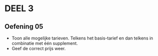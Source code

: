 # DEEL 3
## Oefening 05
* Toon alle mogelijke tarieven. Telkens het basis-tarief en dan telkens in combinatie met één supplement.
* Geef de correct prijs weer.
